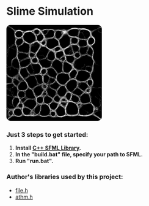# Slime Simulation

<img src="https://github.com/ZERDICORP/slime_simulation/blob/master/screenshots/s1.png?row=true" alt="screenshot" width="250" height="250" style="border-radius: 10px;">

### Just 3 steps to get started:
  1) **Install [C++ SFML Library](https://www.sfml-dev.org/download.php).**
  2) **In the "build.bat" file, specify your path to SFML.**
  3) **Run "run.bat".**

### Author's libraries used by this project:
- [file.h](https://github.com/ZERDICORP/file-lib.git)
- [athm.h](https://github.com/ZERDICORP/athm-lib.git)
